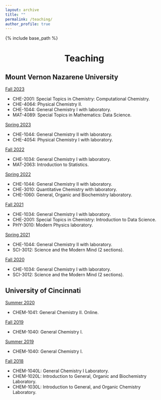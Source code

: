 ```yaml
---
layout: archive
title: ""
permalink: /teaching/
author_profile: true
---
```


{% include base_path %}

<h1 style="text-align: center;">Teaching</h1>

## Mount Vernon Nazarene University

 <u>Fall 2023</u>

- CHE-2001: Special Topics in Chemistry: Computational Chemistry.
- CHE-4064: Physical Chemistry II.
- CHE-1044: General Chemistry I with laboratory.
- MAT-4089: Special Topics in Mathematics: Data Science.

 <u>Spring 2023</u>
- CHE-1044: General Chemistry II with laboratory. 
- CHE-4054: Physical Chemistry I with laboratory.

 <u>Fall 2022</u>
- CHE-1034: General Chemistry I with laboratory.
- MAT-2063: Introduction to Statistics.

 <u>Spring 2022</u>
- CHE-1044: General Chemistry II with laboratory.
- CHE-3010: Quantitative Chemistry  with laboratory.
- CHE-1060: General, Organic and Biochemistry laboratory.

 <u>Fall 2021</u>
- CHE-1034: General Chemistry I with laboratory.
- CHE-2001: Special Topics in Chemistry: Introduction to Data Science.
- PHY-3010: Modern Physics laboratory.

 <u>Spring 2021</u>
- CHE-1044: General Chemistry II with laboratory.
- SCI-3012: Science and the Modern Mind (2 sections).

 <u>Fall 2020</u>
- CHE-1034: General Chemistry I with laboratory.
- SCI-3012: Science and the Modern Mind (2 sections).


## University of Cincinnati


<u>Summer 2020</u>
- CHEM-1041: General Chemistry II. Online.

<u>Fall 2019</u>
- CHEM-1040: General Chemistry I.

<u>Summer 2019</u>
- CHEM-1040: General Chemistry I.

<u>Fall 2018</u>
- CHEM-1040L: General Chemistry I Laboratory.
- CHEM-1020L: Introduction to General, Organic and Biochemistry Laboratory.
- CHEM-1030L: Introduction to General, and Organic Chemistry Laboratory.
